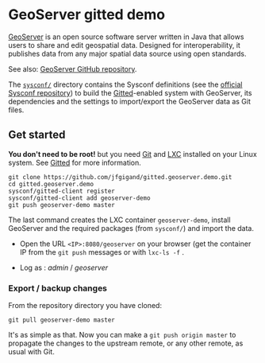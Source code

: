 # GeoServer gitted demo

[GeoServer](http://geoserver.org/) is an open source software server
written in Java that allows users to share and edit geospatial
data. Designed for interoperability, it publishes data from any major
spatial data source using open standards.

See also:
[GeoServer GitHub repository](https://github.com/geoserver/geoserver).


The [```sysconf/```](sysconf/) directory contains the Sysconf
  definitions (see the
  [official Sysconf repository](https://github.com/geonef/sysconf.base/))
  to build the
  [Gitted](https://github.com/geonef/sysconf.gitted)-enabled system
  with GeoServer, its dependencies and the settings to import/export
  the GeoServer data as Git files.


## Get started

**You don't need to be root!** but you need [Git](http://git-scm.com/)
and [LXC](https://linuxcontainers.org/) installed on your Linux
system. See [Gitted](https://github.com/geonef/sysconf.gitted) for
more information.

```
git clone https://github.com/jfgigand/gitted.geoserver.demo.git
cd gitted.geoserver.demo
sysconf/gitted-client register
sysconf/gitted-client add geoserver-demo
git push geoserver-demo master
```

The last command creates the LXC container ```geoserver-demo```,
install GeoServer and the required packages (from ```sysconf/```) and
import the data.

* Open the URL ```<IP>:8080/geoserver``` on your browser (get the
  container IP from the ```git push``` messages or with ```lxc-ls
  -f``` .

* Log as : *admin* / *geoserver*



### Export / backup changes

From the repository directory you have cloned:
```
git pull geoserver-demo master
```

It's as simple as that. Now you can make a ```git push origin
master``` to propagate the changes to the upstream remote, or any
other remote, as usual with Git.
